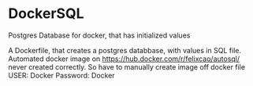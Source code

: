 # DockerSQL
Postgres Database for docker, that has initialized values

A Dockerfile, that creates a postgres databbase, with values in SQL file. 
Automated docker image on https://hub.docker.com/r/felixcao/autosql/ never created correctly. So have to manually create image off docker file   
USER: Docker 
Password: Docker
